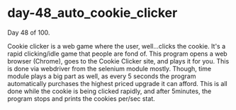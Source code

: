# day-48_auto_cookie_clicker
Day 48 of 100.

Cookie clicker is a web game where the user, well...clicks the cookie. It's a rapid clicking/idle game that people are fond of. This program opens a web browser (Chrome), goes to the Cookie Clicker site, and plays it for you. This is done via webdriver from the selenium module mostly. Though, time module plays a big part as well, as every 5 seconds the program automatically purchases the highest priced upgrade it can afford. This is all done while the cookie is being clicked rapidly, and after 5minutes, the program stops and prints the cookies per/sec stat.
